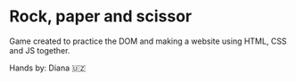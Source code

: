 # Rock, paper and scissor

Game created to practice the DOM and making a website using HTML, CSS and JS together.

Hands by: Diana 🇺🇿
